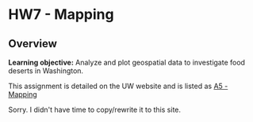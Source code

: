 # <i class="fas fa-laptop fa-fw"></i> HW7 - Mapping

## Overview
**Learning objective:** Analyze and plot geospatial data to investigate food deserts in Washington.

This assignment is detailed on the UW website and is listed as [A5 - Mapping](https://courses.cs.washington.edu/courses/cse163/22sp/take-home-assessments/a5/) 

Sorry. I didn't have time to copy/rewrite it to this site.
